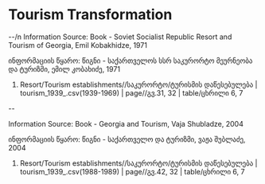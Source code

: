 # Tourism Transformation

--/n
Information Source: Book - Soviet Socialist Republic Resort and Tourism of Georgia, Emil Kobakhidze, 1971

ინფორმაციის წყარო: წიგნი - საქართველოს სსრ საკურორტო მეურნეობა და ტურიზმი, ემილ კობახიძე, 1971

1. Resort/Tourism establishments//საკურორტო/ტურისმის დაწესებულება | tourism_1939_.csv(1939-1969) | page//გვ.31, 32 | table/ცხრილი 6, 7

--

Information Source: Book - Georgia and Tourism, Vaja Shubladze, 2004

ინფორმაციის წყარო: წიგნი - საქართველო და ტურიზმი, ვაჟა შუბლაძე, 2004

1. Resort/Tourism establishments//საკურორტო/ტურისმის დაწესებულება | tourism_1939_.csv(1988-1989) | page//გვ.42, 32 | table/ცხრილი 6, 7

